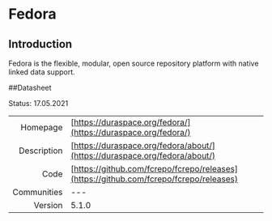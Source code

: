 # Fedora

## Introduction
Fedora is the flexible, modular, open source repository platform with native linked data support.

##Datasheet

Status: 17.05.2021

|              |                                                                             |
| ------------:| :-------------------------------------------------------------------------- |
| Homepage     | [https://duraspace.org/fedora/](https://duraspace.org/fedora/)                          | 
| Description  | [https://duraspace.org/fedora/about/](https://duraspace.org/fedora/about/)  | 
| Code         | [https://github.com/fcrepo/fcrepo/releases](https://github.com/fcrepo/fcrepo/releases)                            | 
| Communities  | ---                                                                         |
| Version      | 5.1.0                                                                         |
